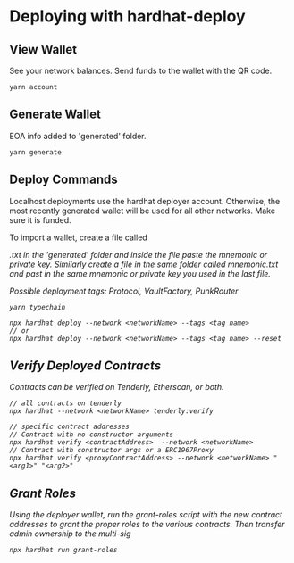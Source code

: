 # Deploying with hardhat-deploy

## View Wallet
See your network balances. Send funds to the wallet with the QR code.
```
yarn account
```

## Generate Wallet
EOA info added to 'generated' folder.
```
yarn generate
```

## Deploy Commands
Localhost deployments use the hardhat deployer account. Otherwise, the most recently generated wallet will be used for all other networks. Make sure it is funded.

To import a wallet, create a file called <address>.txt in the 'generated' folder and inside the file paste the mnemonic or private key. Similarly create a file in the same folder called mnemonic.txt and past in the same mnemonic or private key you used in the last file.

Possible deployment tags: Protocol, VaultFactory, PunkRouter
```
yarn typechain

npx hardhat deploy --network <networkName> --tags <tag name>
// or
npx hardhat deploy --network <networkName> --tags <tag name> --reset
```

## Verify Deployed Contracts
Contracts can be verified on Tenderly, Etherscan, or both.
```
// all contracts on tenderly
npx hardhat --network <networkName> tenderly:verify

// specific contract addresses
// Contract with no constructor arguments
npx hardhat verify <contractAddress>  --network <networkName>
// Contract with constructor args or a ERC1967Proxy
npx hardhat verify <proxyContractAddress> --network <networkName> "<arg1>" "<arg2>"

```

## Grant Roles
Using the deployer wallet, run the grant-roles script with the new contract addresses to grant the proper roles to the various contracts. Then transfer admin ownership to the multi-sig
```
npx hardhat run grant-roles
```
